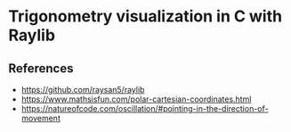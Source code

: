 # Trigonometry visualization in C with Raylib

## References
- https://github.com/raysan5/raylib
- https://www.mathsisfun.com/polar-cartesian-coordinates.html
- https://natureofcode.com/oscillation/#pointing-in-the-direction-of-movement